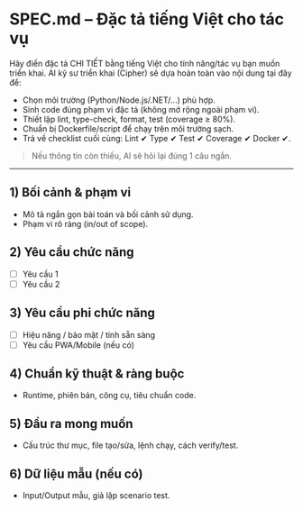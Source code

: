 # SPEC.md – Đặc tả tiếng Việt cho tác vụ

Hãy điền đặc tả CHI TIẾT bằng tiếng Việt cho tính năng/tác vụ bạn muốn triển khai. AI kỹ sư triển khai (Cipher) sẽ dựa hoàn toàn vào nội dung tại đây để:

- Chọn môi trường (Python/Node.js/.NET/...) phù hợp.
- Sinh code đúng phạm vi đặc tả (không mở rộng ngoài phạm vi).
- Thiết lập lint, type-check, format, test (coverage ≥ 80%).
- Chuẩn bị Dockerfile/script để chạy trên môi trường sạch.
- Trả về checklist cuối cùng: Lint ✔ Type ✔ Test ✔ Coverage ✔ Docker ✔.

> Nếu thông tin còn thiếu, AI sẽ hỏi lại đúng 1 câu ngắn.

---

## 1) Bối cảnh & phạm vi
- Mô tả ngắn gọn bài toán và bối cảnh sử dụng.
- Phạm vi rõ ràng (in/out of scope).

## 2) Yêu cầu chức năng
- [ ] Yêu cầu 1
- [ ] Yêu cầu 2

## 3) Yêu cầu phi chức năng
- [ ] Hiệu năng / bảo mật / tính sẵn sàng
- [ ] Yêu cầu PWA/Mobile (nếu có)

## 4) Chuẩn kỹ thuật & ràng buộc
- Runtime, phiên bản, công cụ, tiêu chuẩn code.

## 5) Đầu ra mong muốn
- Cấu trúc thư mục, file tạo/sửa, lệnh chạy, cách verify/test.

## 6) Dữ liệu mẫu (nếu có)
- Input/Output mẫu, giả lập scenario test.

